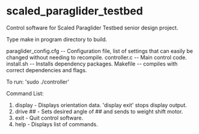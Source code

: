 # scaled_paraglider_testbed
Control software for Scaled Paraglider Testbed senior design project.

Type make in program directory to build.

paraglider_config.cfg -- Configuration file, list of settings that can easily be changed without needing to recompile.
controller.c -- Main control code.
install.sh -- Installs dependency packages.
Makefile -- compiles with correct dependencies and flags.

To run: 'sudo ./controller'

Command List: 
1) display - Displays orientation data. 'display exit' stops display output.
2) drive ## - Sets desired angle of ## and sends to weight shift motor. 
3) exit - Quit control software.
4) help - Displays list of commands.
